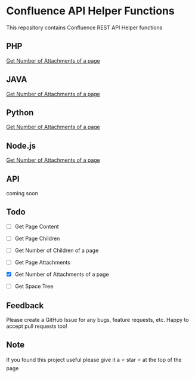 # Confluence API Helper Functions
This repository contains Confluence REST API Helper functions

## PHP
[Get Number of Attachments of a page](php/get_number_of_attachments_of_a_page.php)

## JAVA
[Get Number of Attachments of a page](java/get_number_of_attachments_of_a_page.java)

## Python
[Get Number of Attachments of a page](python/get_number_of_attachments_of_a_page.py)

## Node.js
[Get Number of Attachments of a page](node/get_number_of_attachments_of_a_page.js)


## API
coming soon



## Todo
- [ ] Get Page Content  
- [ ] Get Page Children
- [ ] Get Number of Children of a page
- [ ] Get Page Attachments 
- [x] Get Number of Attachments of a page
- [ ] Get Space Tree  


## Feedback
Please create a GitHub Issue for any bugs, feature requests, etc. Happy to accept pull requests too!

## Note
If you found this project useful please give it a ⭐ star ⭐ at the top of the page



